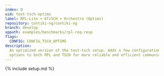 ```yaml
---
index: 0
uid: test-tsch-optims
label: RPL-Lite + 6TiSCH + Orchestra (Optims)
repository: contiki-ng/contiki-ng
branch: develop
xppath: examples/benchmarks/rpl-req-resp
flags:
  CONFIG: CONFIG_TSCH_OPTIMS
description:
  An optimized version of the test-tsch setup. Adds a few configuration
  options to both RPL and TSCH for more reliable and efficient communication.
---
```


{% include setup.md %}
